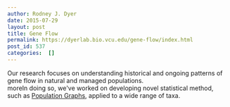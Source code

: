 ```yaml
---
author: Rodney J. Dyer
date: 2015-07-29
layout: post
title: Gene Flow
permalink: https://dyerlab.bio.vcu.edu/gene-flow/index.html
post_id: 537
categories:  []
---
```

Our research focuses on understanding historical and ongoing patterns of gene flow in natural and managed populations.  
moreIn doing so, we've worked on developing novel statistical method, such as 
[Population Graphs](http://dyerlab.bio.vcu.edu/tag/population-graphs/), applied to a wide range of taxa.
